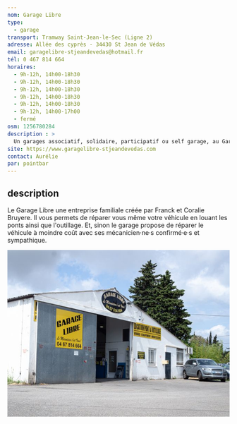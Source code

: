 ```yaml
---
nom: Garage Libre
type: 
  - garage
transport: Tramway Saint-Jean-le-Sec (Ligne 2)
adresse: Allée des cyprès - 34430 St Jean de Védas
email: garagelibre-stjeandevedas@hotmail.fr
tél: 0 467 814 664
horaires:
  - 9h-12h, 14h00-18h30
  - 9h-12h, 14h00-18h30
  - 9h-12h, 14h00-18h30
  - 9h-12h, 14h00-18h30
  - 9h-12h, 14h00-18h30
  - 9h-12h, 14h00-17h00
  - fermé
osm: 1256780284
description : >
  Un garages associatif, solidaire, participatif ou self garage, au Garage Libre "Le mécanicien c'est vous". Une entreprise familiale créée par Franck et Coralie .
site: https://www.garagelibre-stjeandevedas.com
contact: Aurélie
par: pointbar
---
```


## description

Le Garage Libre une entreprise familiale créée par Franck et Coralie Bruyere.
Il vous permets de réparer vous même votre véhicule en louant les ponts ainsi que l'outillage. 
Et, sinon le garage propose de réparer le véhicule à moindre coût avec ses mécanicien·ne·s confirmé·e·s et sympathique.

![le Garage Libre](./media/garage-libre.jpg)

